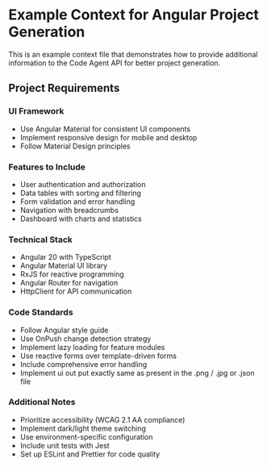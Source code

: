 # Example Context for Angular Project Generation

This is an example context file that demonstrates how to provide additional information to the Code Agent API for better project generation.

## Project Requirements

### UI Framework
- Use Angular Material for consistent UI components
- Implement responsive design for mobile and desktop
- Follow Material Design principles

### Features to Include
- User authentication and authorization
- Data tables with sorting and filtering
- Form validation and error handling
- Navigation with breadcrumbs
- Dashboard with charts and statistics

### Technical Stack
- Angular 20 with TypeScript
- Angular Material UI library
- RxJS for reactive programming
- Angular Router for navigation
- HttpClient for API communication

### Code Standards
- Follow Angular style guide
- Use OnPush change detection strategy
- Implement lazy loading for feature modules
- Use reactive forms over template-driven forms
- Include comprehensive error handling
- Implement ui out put exactly same as present in the .png / .jpg or .json file

### Additional Notes
- Prioritize accessibility (WCAG 2.1 AA compliance)
- Implement dark/light theme switching
- Use environment-specific configuration
- Include unit tests with Jest
- Set up ESLint and Prettier for code quality

